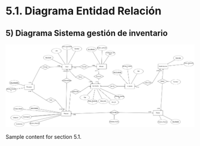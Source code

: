 # 5.1. Diagrama Entidad Relación
## 5) Diagrama Sistema gestión de inventario
![Descripción de la imagen](../Diagramas%20ER/ER_GestionInventario.png)

Sample content for section 5.1.